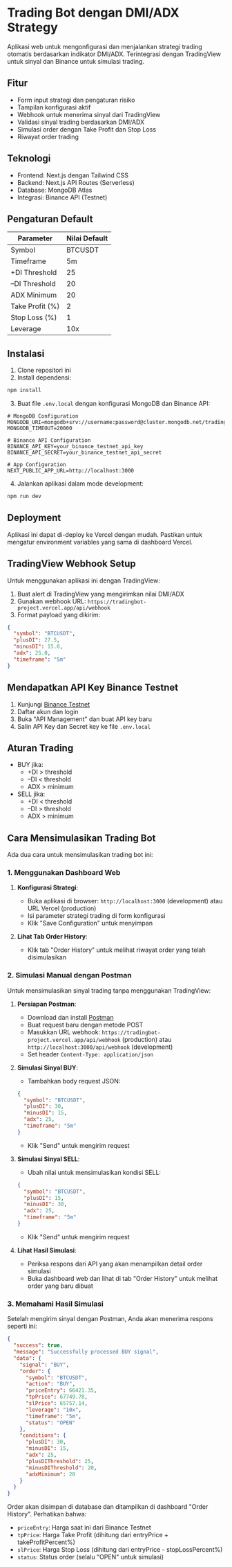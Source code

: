 # Trading Bot dengan DMI/ADX Strategy

Aplikasi web untuk mengonfigurasi dan menjalankan strategi trading otomatis berdasarkan indikator DMI/ADX. Terintegrasi dengan TradingView untuk sinyal dan Binance untuk simulasi trading.

## Fitur

- Form input strategi dan pengaturan risiko
- Tampilan konfigurasi aktif
- Webhook untuk menerima sinyal dari TradingView
- Validasi sinyal trading berdasarkan DMI/ADX
- Simulasi order dengan Take Profit dan Stop Loss
- Riwayat order trading

## Teknologi

- Frontend: Next.js dengan Tailwind CSS
- Backend: Next.js API Routes (Serverless)
- Database: MongoDB Atlas
- Integrasi: Binance API (Testnet)

## Pengaturan Default

| Parameter | Nilai Default |
|-----------|---------------|
| Symbol | BTCUSDT |
| Timeframe | 5m |
| +DI Threshold | 25 |
| –DI Threshold | 20 |
| ADX Minimum | 20 |
| Take Profit (%) | 2 |
| Stop Loss (%) | 1 |
| Leverage | 10x |

## Instalasi

1. Clone repositori ini
2. Install dependensi:

```bash
npm install
```

3. Buat file `.env.local` dengan konfigurasi MongoDB dan Binance API:

```
# MongoDB Configuration
MONGODB_URI=mongodb+srv://username:password@cluster.mongodb.net/trading_bot
MONGODB_TIMEOUT=20000

# Binance API Configuration
BINANCE_API_KEY=your_binance_testnet_api_key
BINANCE_API_SECRET=your_binance_testnet_api_secret

# App Configuration
NEXT_PUBLIC_APP_URL=http://localhost:3000
```

4. Jalankan aplikasi dalam mode development:

```bash
npm run dev
```

## Deployment

Aplikasi ini dapat di-deploy ke Vercel dengan mudah. Pastikan untuk mengatur environment variables yang sama di dashboard Vercel.

## TradingView Webhook Setup

Untuk menggunakan aplikasi ini dengan TradingView:

1. Buat alert di TradingView yang mengirimkan nilai DMI/ADX
2. Gunakan webhook URL: `https://tradingbot-project.vercel.app/api/webhook`
3. Format payload yang dikirim:

```json
{
  "symbol": "BTCUSDT",
  "plusDI": 27.5,
  "minusDI": 15.0,
  "adx": 25.0,
  "timeframe": "5m"
}
```

## Mendapatkan API Key Binance Testnet

1. Kunjungi [Binance Testnet](https://testnet.binancefuture.com/)
2. Daftar akun dan login
3. Buka "API Management" dan buat API key baru
4. Salin API Key dan Secret key ke file `.env.local`

## Aturan Trading

- BUY jika:
  - +DI > threshold
  - –DI < threshold
  - ADX > minimum
- SELL jika:
  - +DI < threshold
  - –DI > threshold
  - ADX > minimum

## Cara Mensimulasikan Trading Bot

Ada dua cara untuk mensimulasikan trading bot ini:

### 1. Menggunakan Dashboard Web

1. **Konfigurasi Strategi**:
   - Buka aplikasi di browser: `http://localhost:3000` (development) atau URL Vercel (production)
   - Isi parameter strategi trading di form konfigurasi
   - Klik "Save Configuration" untuk menyimpan

2. **Lihat Tab Order History**:
   - Klik tab "Order History" untuk melihat riwayat order yang telah disimulasikan

### 2. Simulasi Manual dengan Postman

Untuk mensimulasikan sinyal trading tanpa menggunakan TradingView:

1. **Persiapan Postman**:
   - Download dan install [Postman](https://www.postman.com/downloads/)
   - Buat request baru dengan metode POST
   - Masukkan URL webhook: `https://tradingbot-project.vercel.app/api/webhook` (production) atau `http://localhost:3000/api/webhook` (development)
   - Set header `Content-Type: application/json`

2. **Simulasi Sinyal BUY**:
   - Tambahkan body request JSON:
   ```json
   {
     "symbol": "BTCUSDT",
     "plusDI": 30,
     "minusDI": 15,
     "adx": 25,
     "timeframe": "5m"
   }
   ```
   - Klik "Send" untuk mengirim request

3. **Simulasi Sinyal SELL**:
   - Ubah nilai untuk mensimulasikan kondisi SELL:
   ```json
   {
     "symbol": "BTCUSDT",
     "plusDI": 15,
     "minusDI": 30,
     "adx": 25,
     "timeframe": "5m"
   }
   ```
   - Klik "Send" untuk mengirim request

4. **Lihat Hasil Simulasi**:
   - Periksa respons dari API yang akan menampilkan detail order simulasi
   - Buka dashboard web dan lihat di tab "Order History" untuk melihat order yang baru dibuat

### 3. Memahami Hasil Simulasi

Setelah mengirim sinyal dengan Postman, Anda akan menerima respons seperti ini:

```json
{
  "success": true,
  "message": "Successfully processed BUY signal",
  "data": {
    "signal": "BUY",
    "order": {
      "symbol": "BTCUSDT",
      "action": "BUY",
      "priceEntry": 66421.35,
      "tpPrice": 67749.78,
      "slPrice": 65757.14,
      "leverage": "10x",
      "timeframe": "5m",
      "status": "OPEN"
    },
    "conditions": {
      "plusDI": 30,
      "minusDI": 15,
      "adx": 25,
      "plusDIThreshold": 25,
      "minusDIThreshold": 20,
      "adxMinimum": 20
    }
  }
}
```

Order akan disimpan di database dan ditampilkan di dashboard "Order History". Perhatikan bahwa:

- `priceEntry`: Harga saat ini dari Binance Testnet
- `tpPrice`: Harga Take Profit (dihitung dari entryPrice + takeProfitPercent%)
- `slPrice`: Harga Stop Loss (dihitung dari entryPrice - stopLossPercent%)
- `status`: Status order (selalu "OPEN" untuk simulasi)


